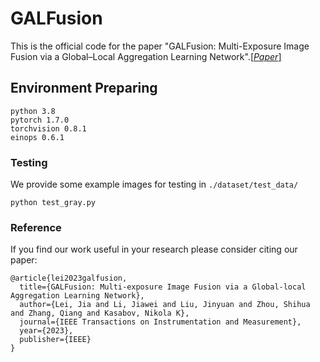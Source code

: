 # GALFusion

This is the official code for the paper "GALFusion: Multi-Exposure Image Fusion via a Global–Local Aggregation Learning Network".[[*Paper*]](https://ieeexplore.ieee.org/abstract/document/10106641)

## Environment Preparing

```
python 3.8
pytorch 1.7.0
torchvision 0.8.1
einops 0.6.1
```

### Testing

We provide some example images for testing in `./dataset/test_data/`

```
python test_gray.py
```

### Reference

If you find our work useful in your research please consider citing our paper:

```
@article{lei2023galfusion,
  title={GALFusion: Multi-exposure Image Fusion via a Global-local Aggregation Learning Network},
  author={Lei, Jia and Li, Jiawei and Liu, Jinyuan and Zhou, Shihua and Zhang, Qiang and Kasabov, Nikola K},
  journal={IEEE Transactions on Instrumentation and Measurement},
  year={2023},
  publisher={IEEE}
}
```
